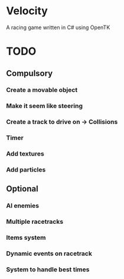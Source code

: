# Velocity
A racing game written in C# using OpenTK

# TODO
## Compulsory
### Create a movable object
### Make it seem like steering
### Create a track to drive on -> Collisions
### Timer
### Add textures
### Add particles

## Optional
### AI enemies
### Multiple racetracks
### Items system
### Dynamic events on racetrack
### System to handle best times
